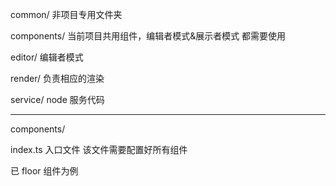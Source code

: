 common/
非项目专用文件夹

components/
当前项目共用组件，编辑者模式&展示者模式 都需要使用

editor/
编辑者模式

render/
负责相应的渲染

service/
node 服务代码


* * * *

components/

index.ts 入口文件
该文件需要配置好所有组件

已 floor 组件为例
